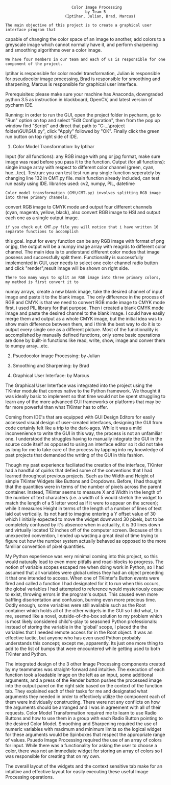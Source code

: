                                  Color Image Processing
                                       by Team 5
                              (Iptihar, Julian, Brad, Marcus)

    The main objective of this project is to create a graphical user interface program that
capable of changing the color space of an image to another, add colors to a greyscale image
which cannot normally have it, and perform sharpening and smoothing algorithms over a color image.

    We have four members in our team and each of us is responsible for one component of the project.
Iptihar is responsible for color model transformation, Julian is responsible for pseudocolor image
processing, Brad is responsible for smoothing and sharpening, Marcus is responsible for graphical
user interface.

Prerequisites: please make sure your machine has Anaconda, downgraded python 3.5 as instruction in
blackboard, OpenCV, and latest version of pycharm IDE.

Running: in order to run the  GUI, open the project folder in pycharm, go to "Run" option on top
and select "Edit Configuration", then from the pop up window find "Script" and direct that path
to "C:\...\project folder\GUI\GUI.py", click "Apply" followed by "OK". Finally click the green run
button on top right side of IDE.

1. Color Model Transformation: by Iptihar

Input (for all functions): any RGB image with png or jpg format, make sure image was read before you
pass it to the function.
Output (for all functions): single image array with respect to different color channel (green, cyan,
hue...tec).
Testrun: you can test test run any single function seperately by changing line 132 in CMT.py file.
main function already included, can test run easily using IDE.
libraries used: cv2, numpy, PIL, datetime

    Color model transformation (CMY/CMT.py) involves splitting RGB image into three primary channels,
convert RGB image to CMYK mode and output four different channels (cyan, magenta, yellow, black), also
convert RGB image to HSI and output each one as a single output image.

    if you check out CMT.py file you will notice that i have written 10 separate functions to accomplish
this goal. Input for every function can be any RGB image with format of png or jpg, the output will be a
numpy image array with reagrds to different color channel. The main idea is to understand different color
modes that image possess and successfully split them. Functionality is successfully implemented in GUI,
user needs to select one color channel radio button and click "render",result image will be shown on right
side.

    There too many ways to split an RGB image into three primary colors, my method is first convert it to
numpy arrays, create a new blank image, take the desired channel of input image and paste it to the blank
image. The only difference in the process of RGB and CMYK is that we need to convert RGB mode image to
CMYK mode first, i used PIL library for that purpose. Then i created a blank CMYK mode image and paste
the desired channel to the blank image. I could have easily merge them and output as a whole CMYK image,
but the initial idea was to show main difference between them, and i think the best way to do it is to
output every single one as a different picture. Most of the functionality is accomplished by manually
defined functions, only some basic operations are done by built-in functions like read, write, show, image
and conver them to numpy array...etc.

2. Psuedocolor image Processing: by Julian









3. Smoothing and Sharpening: by Brad









4. Graphical User Interface: by Marcus

The Graphical User Interface was integrated into the project using the TKinter module that comes native to the
Python framework. We thought it was ideally basic to implement so that time would not be spent struggling to learn any
of the more advanced GUI frameworks or platforms that may be far more powerful than what TKinter has to offer.

Coming from IDE's that are equipped with GUI Design Editors for easily accessed visual design of user-created interfaces,
designing the GUI from code certainly felt like a trip to the dark-ages. While it was a mild inconvenience to write the
GUI in this way, the process is not an unfamiliar one. I understood the struggles having to manually integrate the GUI in
the source code itself as opposed to using an interface editor so it did not take as long for me to take care of the process
by tapping into my knowledge of past projects that demanded the writing of the GUI in this fashion.

Though my past experience faciliated the creation of the interface, TKinter had a handful of quirks that defied some of
the conventions that I had learned throughout previous projects. Such as the Width and Height of simple TKinter Widgets like
Buttons and Dropdowns. Before, I had thought that the quantities were in terms of the number of pixels across the parent container.
Instead, TKinter seems to measure X and Width in the length of the number of text characters (i.e. a width of 5 would stretch
the widget to match the length of a 5 letter word as if it were to appear on the screen); while it measures Height in terms of the
length of a number of lines of text laid out vertically. Its not hard to imagine entering a Y offset value of 30 which I initially
expected to move the widget downward 30 pixels, but to be completely confused by it's absence when in actuality, it is 30 lines down
and virtually located 12 inches off of the computer screen. Because of this unexpected convention, I ended up wasting a great deal
of time trying to figure out how the number system actually behaved as opposed to the more familiar convention of pixel quantities.

My Python experience was very minimal coming into this project, so this would naturally lead to even more pitfalls and road-blocks
to progress. The notion of variable scopes escaped me when doing work in Python, so I had assumed that all variables were global
unless they had an object preceding it that one intended to access. When one of TKinter's Button events were fired and called
a function I had designated for it to run when this occurs, the global variables I had attempted to reference would mysteriously
cease to exist, throwing errors in the program's output. This caused even more baffling disorientation and confusion, burning
even more precious time. Oddly enough, some variables were still available such as the Root container which holds all of the
other widgets in the GUI so I did what, to me, seemed like a novel, outside-of-the-box solution to my problem which is most likely
considered child's-play to seasoned Python professionals: instead of storing the variable in the 'global' scope, I placed the
the variables that I needed remote access for in the Root object. It was an effective tactic, but anyone who has even used Python
probably understands this concept; except me, apparently. Its just one more thing to add to the list of bumps that were encountered
while getting used to both TKinter and Python.

The integrated design of the 3 other Image Processing components created by my teammates was straight-forward and intuitive.
The execution of each function took a loadable Image on the left as an input, some additional arguments, and a press of
the Render button pushes the processed image into the output panel on the right side based on the context of the function tab.
They explained each of their tasks for me and designated what arguments they needed in order to effectively utilize the
component each of them were individually constructing. There were not any conflicts on how the arguments should be arranged
and I was in agreement with all of their requests. Color Model Transformation required me to learn to use Radio Buttons
and how to use them in a group with each Radio Button pointing to the desired Color Model. Smoothing and Sharpening required
the use of numeric variables with maximum and minimum limits so the logical widget for these arguments would be Spinboxes
that respect the appropriate range of values. Psuedo Image Processing required the use of an array of colors for input.
While there was a functionality for asking the user to choose a color, there was not an immediate widget for storing an array
of colors so I was responsible for creating that on my own.

The overall layout of the widgets and the context sensitive tab make for an intuitive and effective layout for easily executing
these useful Image Processing operations.
